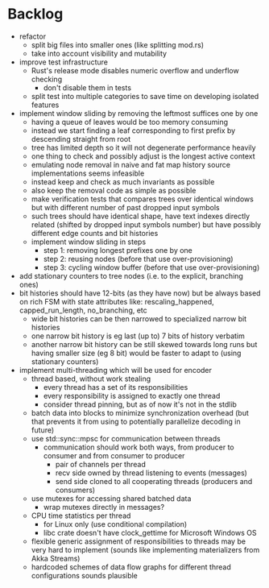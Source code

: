 # Backlog

- refactor
  - split big files into smaller ones (like splitting mod.rs)
  - take into account visibility and mutability
- improve test infrastructure
  - Rust's release mode disables numeric overflow and underflow checking
    - don't disable them in tests
  - split test into multiple categories to save time on developing isolated
    features
- implement window sliding by removing the leftmost suffices one by one
  - having a queue of leaves would be too memory consuming
  - instead we start finding a leaf corresponding to first prefix by descending
    straight from root
  - tree has limited depth so it will not degenerate performance heavily
  - one thing to check and possibly adjust is the longest active context
  - emulating node removal in naive and fat map history source implementations
    seems infeasible
  - instead keep and check as much invariants as possible
  - also keep the removal code as simple as possible
  - make verification tests that compares trees over identical windows but with
    different number of past dropped input symbols
  - such trees should have identical shape, have text indexes directly related
    (shifted by dropped input symbols number) but have possibly different edge
    counts and bit histories
  - implement window sliding in steps
    - step 1: removing longest prefixes one by one
    - step 2: reusing nodes (before that use over-provisioning)
    - step 3: cycling window buffer (before that use over-provisioning)
- add stationary counters to tree nodes (i.e. to the explicit, branching ones)
- bit histories should have 12-bits (as they have now) but be always based
  on rich FSM with state attributes like: rescaling_happened, capped_run_length, 
  no_branching, etc
  - wide bit histories can be then narrowed to specialized narrow bit histories
  - one narrow bit history is eg last (up to) 7 bits of history verbatim
  - another narrow bit history can be still skewed towards long runs but having
    smaller size (eg 8 bit) would be faster to adapt to (using stationary
    counters)
- implement multi-threading which will be used for encoder
  - thread based, without work stealing
    - every thread has a set of its responsibilities
    - every responsibility is assigned to exactly one thread
    - consider thread pinning, but as of now it's not in the stdlib
  - batch data into blocks to minimize synchronization overhead
    (but that prevents it from using to potentially parallelize decoding in 
    future)
  - use std::sync::mpsc for communication between threads
    - communication should work both ways, from producer to consumer and
      from consumer to producer
      - pair of channels per thread
      - recv side owned by thread listening to events (messages)
      - send side cloned to all cooperating threads (producers and consumers)
  - use mutexes for accessing shared batched data
    - wrap mutexes directly in messages?
  - CPU time statistics per thread
    - for Linux only (use conditional compilation)
    - libc crate doesn't have clock_gettime for Microsoft Windows OS
  - flexible generic assignment of responsibilities to threads may be very hard
    to implement (sounds like implementing materializers from Akka Streams)
  - hardcoded schemes of data flow graphs for different thread configurations
    sounds plausible
